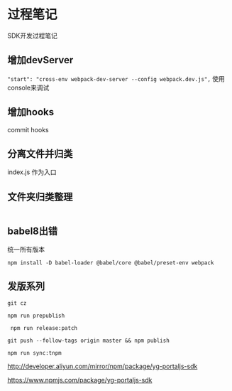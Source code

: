 # 过程笔记

SDK开发过程笔记

## 增加devServer 

`"start": "cross-env webpack-dev-server --config webpack.dev.js",`
使用console来调试

## 增加hooks

commit hooks

## 分离文件并归类

index.js 作为入口

## 文件夹归类整理

```
```

## babel8出错
统一所有版本

`npm install -D babel-loader @babel/core @babel/preset-env webpack`

## 发版系列
`git cz`

`npm run prepublish`

` npm run release:patch`

`git push --follow-tags origin master && npm publish`

`npm run sync:tnpm`

http://developer.aliyun.com/mirror/npm/package/yg-portaljs-sdk

https://www.npmjs.com/package/yg-portaljs-sdk
